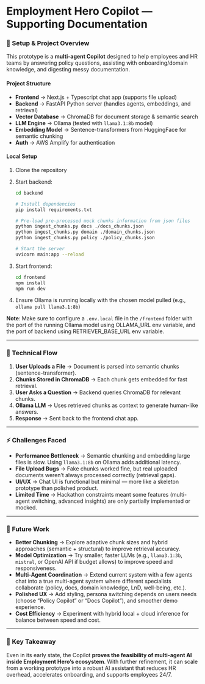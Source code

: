 # Employment Hero Copilot — Supporting Documentation

### 🔧 Setup & Project Overview

This prototype is a **multi-agent Copilot** designed to help employees and HR teams by answering policy questions, assisting with onboarding/domain knowledge, and digesting messy documentation.

#### Project Structure

* **Frontend** → Next.js + Typescript chat app (supports file upload)
* **Backend** → FastAPI Python server (handles agents, embeddings, and retrieval)
* **Vector Database** → ChromaDB for document storage & semantic search
* **LLM Engine** → Ollama (tested with `llama3.1:8b` model)
* **Embedding Model** → Sentence-transformers from HuggingFace for semantic chunking
* **Auth** → AWS Amplify for authentication

#### Local Setup

1. Clone the repository
2. Start backend:

   ```bash
   cd backend 

   # Install dependencies
   pip install requirements.txt

   # Pre-load pre-processed mock chunks information from json files
   python ingest_chunks.py docs ./docs_chunks.json
   python ingest_chunks.py domain ./domain_chunks.json
   python ingest_chunks.py policy ./policy_chunks.json

   # Start the server
   uvicorn main:app --reload  
   ```
3. Start frontend:

   ```bash
   cd frontend  
   npm install  
   npm run dev  
   ```
4. Ensure Ollama is running locally with the chosen model pulled (e.g., `ollama pull llama3.1:8b`)

**Note**: Make sure to configure a `.env.local` file in the `/frontend` folder with the port of the running Ollama model using OLLAMA_URL env variable, and the port of backend using RETRIEVER_BASE_URL env variable.

---

### 🧠 Technical Flow

1. **User Uploads a File** → Document is parsed into semantic chunks (sentence-transformer).
2. **Chunks Stored in ChromaDB** → Each chunk gets embedded for fast retrieval.
3. **User Asks a Question** → Backend queries ChromaDB for relevant chunks.
4. **Ollama LLM** → Uses retrieved chunks as context to generate human-like answers.
5. **Response** → Sent back to the frontend chat app.

---

### ⚡ Challenges Faced

* **Performance Bottleneck** → Semantic chunking and embedding large files is slow. Using `llama3.1:8b` on Ollama adds additional latency.
* **File Upload Bugs** → Fake chunks worked fine, but real uploaded documents weren’t always processed correctly (retrieval gaps).
* **UI/UX** → Chat UI is functional but minimal — more like a skeleton prototype than polished product.
* **Limited Time** → Hackathon constraints meant some features (multi-agent switching, advanced insights) are only partially implemented or mocked.

---

### 🔮 Future Work

* **Better Chunking** → Explore adaptive chunk sizes and hybrid approaches (semantic + structural) to improve retrieval accuracy.
* **Model Optimization** → Try smaller, faster LLMs (e.g., `llama3.1:3b`, `mistral`, or OpenAI API if budget allows) to improve speed and responsiveness.
* **Multi-Agent Coordination** → Extend current system with a few agents chat into a true multi-agent system where different specialists collaborate (policy, docs, domain knowledge, LnD, well-being, etc.).
* **Polished UX** → Add styling, persona switching depends on users needs (choose “Policy Copilot” or “Docs Copilot”), and smoother demo experience.
* **Cost Efficiency** → Experiment with hybrid local + cloud inference for balance between speed and cost.

---

### 🎯 Key Takeaway

Even in its early state, the Copilot **proves the feasibility of multi-agent AI inside Employment Hero’s ecosystem**. With further refinement, it can scale from a working prototype into a robust AI assistant that reduces HR overhead, accelerates onboarding, and supports employees 24/7.
